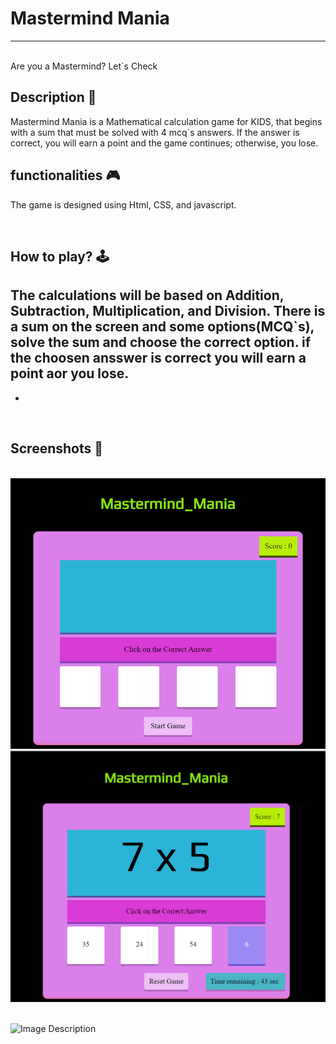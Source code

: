 # **Mastermind Mania** 

---

<br>
Are you a Mastermind?
Let`s Check

## **Description 📃**
Mastermind Mania is a Mathematical calculation game for KIDS, that begins with a sum that must be solved with 4 mcq`s answers. If the answer is correct, you will earn a point and the game continues; otherwise, you lose.


## **functionalities 🎮**
The game is designed using Html, CSS, and javascript.

<br>

## **How to play? 🕹️**
The calculations will be based on Addition, Subtraction, Multiplication, and Division.
There is a sum on the screen and some options(MCQ`s), solve the sum and choose the correct option.
if the choosen ansswer is correct you will earn a point aor you lose.
- 
- 

<br>

## **Screenshots 📸**

<br><img src="./images/01.png" alt="Image Description">
<br>
<img src="./images/02.png" alt="Image Description">

<br>
<img src="./images/03.png" alt="Image Description">





<br>

